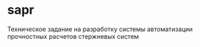 # sapr

Техническое задание на разработку
системы автоматизации прочностных расчетов стержневых систем
